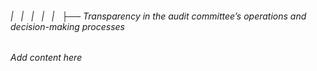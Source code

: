 ###### |   |   |   |   |   ├── Transparency in the audit committee’s operations and decision-making processes

*Add content here*